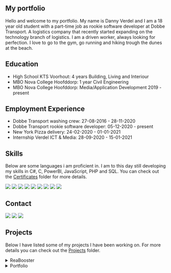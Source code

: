 ## My portfolio
  Hello and welcome to my portfolio. My name is Danny Verdel and I am a 18 year old student with a part-time job as rookie software developer at Dobbe Transport. A logistics company that recently started expanding on the technology branch of logistics. I am a driven worker, always looking for perfection. I love to go to the gym, go running and hiking trough the dunes at the beach. 
  
## Education
- High School KTS Voorhout: 4 years Building, Living and Interiour
- MBO Nova College Hoofddorp: 1 year Civil Engineering
- MBO Nova College Hoofddorp: Media/Application Development 2019 - present

## Employment Experience
- Dobbe Transport washing crew: 27-08-2016 - 28-11-2020
- Dobbe Transport rookie software developer: 05-12-2020 - present
- New York Pizza delivery: 24-02-2020 - 01-01-2021
- Internship Verdel ICT & Media: 28-09-2020 - 15-01-2021

## Skills
Below are some languages i am proficient in. I am to this day still developing my skills in C#, C, PowerBI, JavaScript, PHP and SQL. You can check out the <a href="https://github.com/dannyverdel/portfolio/tree/main/Certificates">Certificates</a> folder for more details. 

<a href=""><img src="https://img.shields.io/badge/HTML5-E34F26?style=for-the-badge&logo=html5&logoColor=white"></a>
<a href=""><img src="https://img.shields.io/badge/CSS-239120?&style=for-the-badge&logo=css3&logoColor=white"></a>
<a href=""><img src="https://img.shields.io/badge/PHP-777BB4?style=for-the-badge&logo=php&logoColor=white"></a>
<a href=""><img src="https://img.shields.io/badge/JavaScript-F7DF1E?style=for-the-badge&logo=javascript&logoColor=black"></a>
<a href=""><img src="https://img.shields.io/badge/C%23-239120?style=for-the-badge&logo=c-sharp&logoColor=white"></a>
<a href=""><img src="https://img.shields.io/badge/SQL-00000F?style=for-the-badge&logo=sql&logoColor=white"></a>
<a href=""><img src="https://img.shields.io/badge/Microsoft_SQL_Server-CC2927?style=for-the-badge&logo=microsoft-sql-server&logoColor=white"></a>
<a href=""><img src="https://camo.githubusercontent.com/ba257102df0705adb131cefdac0d0c40174b948434d9c7bbfd8c883219e38a3c/68747470733a2f2f696d672e736869656c64732e696f2f7374617469632f76313f7374796c653d666f722d7468652d6261646765266d6573736167653d506f7765722b424926636f6c6f723d323232323232266c6f676f3d506f7765722b4249266c6f676f436f6c6f723d463243383131266c6162656c3d" style="max-width:100%;"></a>
<a href=""><img src="https://img.shields.io/badge/Powerapps-672367?style=for-the-badge&logo=Powerapps&logoColor=white"></a>

## Contact
<a href="mailto:danny.verdel@gmail.com"><img src="https://img.shields.io/badge/Gmail-D14836?style=for-the-badge&logo=gmail&logoColor=white"></a>
<a href="https://www.instagram.com/dannyverdel/"><img src="https://img.shields.io/badge/Instagram-E4405F?style=for-the-badge&logo=instagram&logoColor=white"></a>
<a href="https://www.linkedin.com/in/danny-verdel-537240207/"><img src="https://img.shields.io/badge/LinkedIn-0077B5?style=for-the-badge&logo=linkedin&logoColor=white"></a>

## Projects
Below I have listed some of my projects I have been working on. For more details you can check out the <a href="https://github.com/dannyverdel/portfolio/tree/main/Projects">Projects</a> folder. 
<details>
  <summary>ReaBooster</summary>
  This is a fun web game where you have to click the targets as fast as possible. It registers your reaction time and score. I did this with HTML and CSS for the looks and JavaScript for the functions and interaction. I made the base of this in a course called 'The complete web developer course 2.0' on udemy and added some extra features and styles by myself.
</details>
<details>
  <summary>Portfolio</summary>
  This is a self made website which is quite similair to this portfolio. But this is to display my HTML and CSS skills too. I made this as an assignment for school. 
</details>
